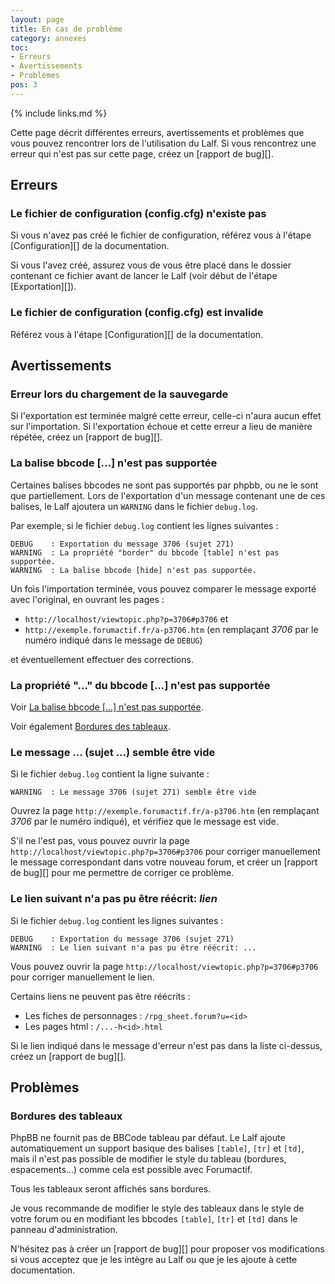 ```yaml
---
layout: page
title: En cas de problème
category: annexes
toc:
- Erreurs
- Avertissements
- Problèmes
pos: 3
---
```


{% include links.md %}

Cette page décrit différentes erreurs, avertissements et problèmes que
vous pouvez rencontrer lors de l'utilisation du Lalf. Si vous
rencontrez une erreur qui n'est pas sur cette page, créez un
[rapport de bug][].

## Erreurs

### Le fichier de configuration (config.cfg) n'existe pas

Si vous n'avez pas créé le fichier de configuration, référez vous à
l'étape [Configuration][] de la documentation.

Si vous l'avez créé, assurez vous de vous être placé dans le dossier
contenant ce fichier avant de lancer le Lalf (voir début de l'étape
[Exportation][]).

### Le fichier de configuration (config.cfg) est invalide

Référez vous à l'étape [Configuration][] de la documentation.

## Avertissements

### Erreur lors du chargement de la sauvegarde

Si l'exportation est terminée malgré cette erreur, celle-ci n'aura
aucun effet sur l'importation. Si l'exportation échoue et cette erreur
a lieu de manière répétée, créez un [rapport de bug][].

### La balise bbcode [...] n'est pas supportée

Certaines balises bbcodes ne sont pas supportés par phpbb, ou ne le
sont que partiellement. Lors de l'exportation d'un message contenant
une de ces balises, le Lalf ajoutera un `WARNING` dans le fichier
`debug.log`.

Par exemple, si le fichier `debug.log` contient les lignes suivantes :

```
DEBUG    : Exportation du message 3706 (sujet 271)
WARNING  : La propriété "border" du bbcode [table] n'est pas supportée.
WARNING  : La balise bbcode [hide] n'est pas supportée.
```

Un fois l'importation terminée, vous pouvez comparer le message
exporté avec l'original, en ouvrant les pages :

- `http://localhost/viewtopic.php?p=3706#p3706` et
- `http://exemple.forumactif.fr/a-p3706.htm` (en remplaçant *3706* par
  le numéro indiqué dans le message de `DEBUG`)

et éventuellement effectuer des corrections.

### La propriété "..." du bbcode [...] n'est pas supportée

Voir [La balise bbcode [...] n'est pas
supportée](#la-balise-bbcode--nest-pas-supporte).

Voir également [Bordures des tableaux](#bordures-des-tableaux).

### Le message ... (sujet ...) semble être vide

Si le fichier `debug.log` contient la ligne suivante :

```
WARNING  : Le message 3706 (sujet 271) semble être vide
```

Ouvrez la page ``http://exemple.forumactif.fr/a-p3706.htm`` (en
remplaçant *3706* par le numéro indiqué), et vérifiez que le message
est vide.

S'il ne l'est pas, vous pouvez ouvrir la page
`http://localhost/viewtopic.php?p=3706#p3706` pour corriger
manuellement le message correspondant dans votre nouveau forum, et
créer un [rapport de bug][] pour me permettre de corriger ce problème.

### Le lien suivant n'a pas pu être réécrit: *lien*

Si le fichier `debug.log` contient les lignes suivantes :

```
DEBUG    : Exportation du message 3706 (sujet 271)
WARNING  : Le lien suivant n'a pas pu être réécrit: ...
```

Vous pouvez ouvrir la page
`http://localhost/viewtopic.php?p=3706#p3706` pour corriger
manuellement le lien.

Certains liens ne peuvent pas être réécrits :

 - Les fiches de personnages : `/rpg_sheet.forum?u=<id>`
 - Les pages html : `/...-h<id>.html`

Si le lien indiqué dans le message d'erreur n'est pas dans la liste
ci-dessus, créez un [rapport de bug][].

## Problèmes

### Bordures des tableaux

PhpBB ne fournit pas de BBCode tableau par défaut. Le Lalf ajoute
automatiquement un support basique des balises `[table]`, `[tr]` et
`[td]`, mais il n'est pas possible de modifier le style du tableau
(bordures, espacements...) comme cela est possible avec Forumactif.

Tous les tableaux seront affichés sans bordures.

Je vous recommande de modifier le style des tableaux dans le style de
votre forum ou en modifiant les bbcodes `[table]`, `[tr]` et `[td]`
dans le panneau d'administration.

N'hésitez pas à créer un [rapport de bug][] pour proposer vos
modifications si vous acceptez que je les intègre au Lalf ou que je
les ajoute à cette documentation.
